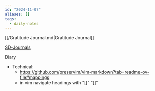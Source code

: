 ```yaml
---
id: "2024-11-07"
aliases: []
tags:
  - daily-notes
---
```


[[/Gratitude Journal.md|Gratitude Journal]]

[SD-Journals](SD-Journals)

Diary

- Technical:
	- https://github.com/preservim/vim-markdown?tab=readme-ov-file#mappings
	- in vim navigate headings with "[[" "]]"
